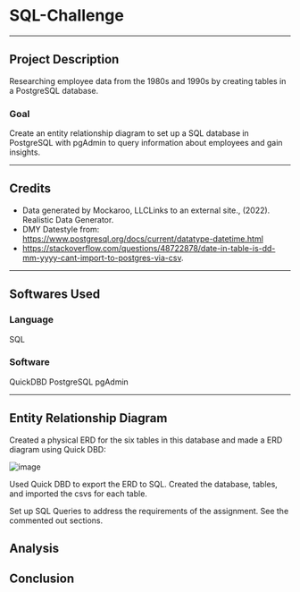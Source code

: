 # SQL-Challenge 
------------
## Project Description
Researching employee data from the 1980s and 1990s by creating tables in a PostgreSQL database.

### Goal
Create an entity relationship diagram to set up a SQL database in PostgreSQL with pgAdmin to query information about employees and gain insights. 

------------
## Credits
-  Data generated by Mockaroo, LLCLinks to an external site., (2022). Realistic Data Generator.
-  DMY Datestyle from: https://www.postgresql.org/docs/current/datatype-datetime.html
-  https://stackoverflow.com/questions/48722878/date-in-table-is-dd-mm-yyyy-cant-import-to-postgres-via-csv.
  
  ------------
## Softwares Used
### Language
SQL

### Software
QuickDBD
PostgreSQL
pgAdmin

------------

## Entity Relationship Diagram

Created a physical ERD for the six tables in this database and made a ERD diagram using Quick DBD:

![image](https://github.com/SamanthaMcKay/SQL-Challenge/assets/132176159/280d298c-6d81-48de-8d23-e7ab83d56553)

Used Quick DBD to export the ERD to SQL. Created the database, tables, and imported the csvs for each table.

Set up SQL Queries to address the requirements of the assignment. See the commented out sections.

## Analysis


## Conclusion

